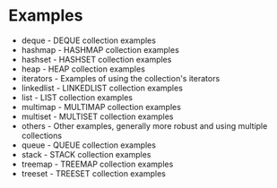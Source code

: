 # Examples

* deque - DEQUE collection examples
* hashmap - HASHMAP collection examples
* hashset - HASHSET collection examples
* heap - HEAP collection examples
* iterators - Examples of using the collection's iterators
* linkedlist - LINKEDLIST collection examples
* list - LIST collection examples
* multimap - MULTIMAP collection examples
* multiset - MULTISET collection examples
* others - Other examples, generally more robust and using multiple collections
* queue - QUEUE collection examples
* stack - STACK collection examples
* treemap - TREEMAP collection examples
* treeset - TREESET collection examples
